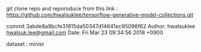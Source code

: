 git clone repo and reporoduce from this link :
https://github.com/hwalsuklee/tensorflow-generative-model-collections.git

commit 3abde8a9bcfe31815da50347d14641ec95096f62
Author: hwalsuklee <hwalsuk.lee@gmail.com>
Date:   Fri Mar 23 09:34:56 2018 +0900

dataset : minist


